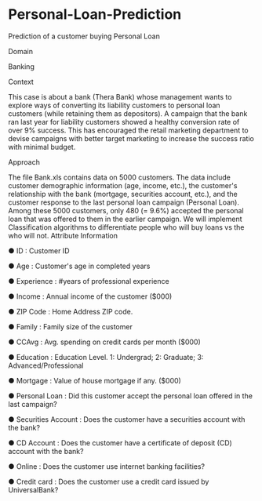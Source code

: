 # Personal-Loan-Prediction
Prediction of a customer buying Personal Loan

Domain

Banking

Context

This case is about a bank (Thera Bank) whose management wants to explore ways of
converting its liability customers to personal loan customers (while retaining them as
depositors). A campaign that the bank ran last year for liability customers showed a
healthy conversion rate of over 9% success. This has encouraged the retail marketing
department to devise campaigns with better target marketing to increase the success
ratio with minimal budget.

Approach

The file Bank.xls contains data on 5000 customers. The data include customer
demographic information (age, income, etc.), the customer's relationship with the bank
(mortgage, securities account, etc.), and the customer response to the last personal
loan campaign (Personal Loan). Among these 5000 customers, only 480 (= 9.6%)
accepted the personal loan that was offered to them in the earlier campaign.
We will implement Classification algorithms to differentiate people who will buy loans
vs the who will not.
Attribute Information 

● ID : Customer ID

● Age : Customer's age in completed years

● Experience : #years of professional experience

● Income : Annual income of the customer ($000)

● ZIP Code : Home Address ZIP code.

● Family : Family size of the customer

● CCAvg : Avg. spending on credit cards per month ($000)

● Education : Education Level. 1: Undergrad; 2: Graduate; 3: Advanced/Professional

● Mortgage : Value of house mortgage if any. ($000)

● Personal Loan : Did this customer accept the personal loan offered in the last campaign?

● Securities Account : Does the customer have a securities account with the bank?

● CD Account : Does the customer have a certificate of deposit (CD) account with the
 bank?
 
● Online : Does the customer use internet banking facilities?

● Credit card : Does the customer use a credit card issued by UniversalBank?
